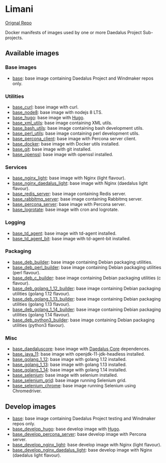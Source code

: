 # Limani

[Orignal Repo](https://git.daedalus-project.io/docker/Limani)

Docker manifests of images used by one or more Daedalus Project Sub-projects.

## Available images

### Base images

* [base](/base): base image containing Daedalus Project and Windmaker repos only.

### Utilities

* [base_curl](/base_curl): base image with curl.
* [base_node8](/base_node8): base image with nodejs 8 LTS.
* [base_hugo](/base_hugo): base image with [Hugo](https://gohugo.io/).
* [base_xml_utils](/base_xml_utils): base image containing XML utils.
* [base_bash_utils](/base_bash_utils): base image containing bash development utils.
* [base_perl_utils](/base_perl_utils): base image containing perl development utils.
* [base_percona_client](/base_percona_client): base image with Percona server client.
* [base_docker](/base_docker): base image with Docker utils installed.
* [base_git](/base_git): base image with git installed.
* [base_openssl](/base_openssl): base image with openssl installed.

### Services

* [base_nginx_light](/base_nginx_light): base image with Nginx (light flavour).
* [base_nginx_daedalus_light](/base_nginx_daedalus_light): base image with Nginx (daedalus light flavour).
* [base_redis_server](/base_redis_server): base image containing Redis server.
* [base_rabbitmq_server](/base_rabbitmq_server): base image containing Rabbitmq server.
* [base_percona_server](/base_percona_server): base image with Percona server.
* [base_logrotate](/base_logrotate): base image with cron and logrotate.

### Logging

* [base_td_agent](/base_td_agent): base image with td-agent installed.
* [base_td_agent_bit](/base_td_agent_bit): base image with td-agent-bit installed.

### Packaging

* [base_deb_builder](/base_deb_builder): base image containing Debian packaging utilities.
* [base_deb_perl_builder](/base_deb_perl_builder): base image containing Debian packaging utilities (perl flavour).
* [base_deb_c_builder](/base_deb_c_builder): base image containing Debian packaging utilities (c flavour).
* [base_deb_golang_1_12_builder](/base_deb_golang_1_12_builder): base image containing Debian packaging utilities (golang 1.12 flavour).
* [base_deb_golang_1_13_builder](/base_deb_golang_1_13_builder): base image containing Debian packaging utilities (golang 1.13 flavour).
* [base_deb_golang_1_14_builder](/base_deb_golang_1_14_builder): base image containing Debian packaging utilities (golang 1.14 flavour).
* [base_deb_python3_builder](/base_deb_python3_builder): base image containing Debian packaging utilities (python3 flavour).

### Misc

* [base_daedaluscore](/base_daedaluscore): base image with [Daedalus Core](https://git.daedalus-project.io/daedalusproject/Daedalus-Core) dependences.
* [base_java_11](/base_java_11): base image with openjdk-11-jdk-headless installed.
* [base_golang_1_12](/base_golang_1_12): base image with golang 1.12 installed.
* [base_golang_1_13](/base_golang_1_13): base image with golang 1.13 installed.
* [base_golang_1_14](/base_golang_1_14): base image with golang 1.14 installed.
* [base_selenium](/base_selenium): base image with selenium installed.
* [base_selenium_grid](/base_selenium_grid): base image running Selenium grid.
* [base_selenium_chrome](/base_selenium_chrome): base image running Selenium using Chromedriver.

## Develop images

* [base](/base_develop): base image containing Daedalus Project testing and Windmaker repos only.
* [base_develop_hugo](/base_develop_hugo): base develop image with [Hugo](https://gohugo.io/).
* [base_develop_percona_server](/base_develop_percona_server): base develop image with Percona server.
* [base_develop_nginx_light](/base_develop_nginx_light): base develop image with Nginx (light flavour).
* [base_develop_nginx_daedalus_light](/base_develop_nginx_daedalus_light): base develop image with Nginx (daedalus light flavour).

